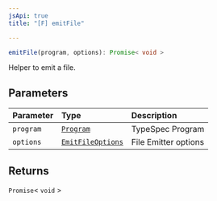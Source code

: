```yaml
---
jsApi: true
title: "[F] emitFile"

---
```

```ts
emitFile(program, options): Promise< void >
```

Helper to emit a file.

## Parameters

| Parameter | Type | Description |
| :------ | :------ | :------ |
| `program` | [`Program`](Interface.Program.md) | TypeSpec Program |
| `options` | [`EmitFileOptions`](Interface.EmitFileOptions.md) | File Emitter options |

## Returns

`Promise`< `void` \>
